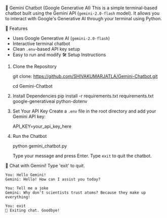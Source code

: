 🤖 Gemini Chatbot (Google Generative AI)
This is a simple terminal-based chatbot built using the Gemini API (`gemini-2.0-flash` model). It allows you to interact with Google's Generative AI through your terminal using Python.

🚀 Features
- Uses Google Generative AI (`gemini-2.0-flash`)
- Interactive terminal chatbot
- Clean `.env`-based API key setup
- Easy to run and modify
🛠️ Setup Instructions

1. Clone the Repository

   git clone: https://github.com/SHIVAKUMARJATLA/Gemini-Chatbot.git

    cd Gemini-Chatbot


3. Install Dependencies
    pip install -r requirements.txt
    requirements.txt
    google-generativeai
    python-dotenv

4. Set Your API Key
    Create a `.env` file in the root directory and add your Gemini API key:

    API_KEY=your_api_key_here

5. Run the Chatbot

    python gemini_chatbot.py

    Type your message and press Enter. Type `exit` to quit the chatbot.


🤖 Chat with Gemini! Type 'exit' to quit.

    You: Hello Gemini!
    Gemini: Hello! How can I assist you today?

    You: Tell me a joke
    Gemini: Why don't scientists trust atoms? Because they make up everything!

    You: exit
    👋 Exiting chat. Goodbye!

